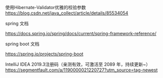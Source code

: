 使用Hibernate-Validator优雅的校验参数 
     https://blog.csdn.net/java_collect/article/details/85534054

     
 spring 文档

 https://docs.spring.io/spring/docs/current/spring-framework-reference/

 spring boot  文档

 https://spring.io/projects/spring-boot

IntelliJ IDEA 2019.3注册码（亲测有效，可激活至 2089 年，持续更新~）
https://segmentfault.com/a/1190000021220727?utm_source=tag-newest